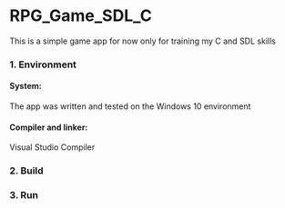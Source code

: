# RPG_Game_SDL_C

This is a simple game app for now only for training my C and SDL skills

### 1. Environment

#### System:
The app was written and tested on the Windows 10 environment

#### Compiler and linker:
Visual Studio Compiler


### 2. Build

### 3. Run
